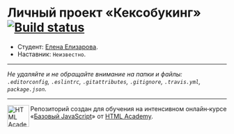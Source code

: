 # Личный проект «Кексобукинг» [![Build status][travis-image]][travis-url]

* Студент: [Елена Елизарова](https://up.htmlacademy.ru/javascript/9/user/30148).
* Наставник: `Неизвестно`.

---

_Не удаляйте и не обращайте внимание на папки и файлы:_<br>
_`.editorconfig`, `.eslintrc`, `.gitattributes`, `.gitignore`, `.travis.yml`, `package.json`._

---

<a href="https://htmlacademy.ru/intensive/javascript"><img align="left" width="50" height="50" title="HTML Academy" src="https://up.htmlacademy.ru/static/img/intensive/javascript/logo-for-github.svg"></a>

Репозиторий создан для обучения на интенсивном онлайн‑курсе «[Базовый JavaScript](https://htmlacademy.ru/intensive/javascript)» от [HTML Academy](https://htmlacademy.ru).

[travis-image]: https://travis-ci.org/htmlacademy-javascript/30148-keksobooking.svg?branch=master
[travis-url]: https://travis-ci.org/htmlacademy-javascript/30148-keksobooking
